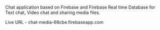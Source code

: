 Chat application based on Firebase and Firebase Real time Database for Text chat, Video chat and sharing media files.

Live URL - chat-media-66cbe.firebaseapp.com 

